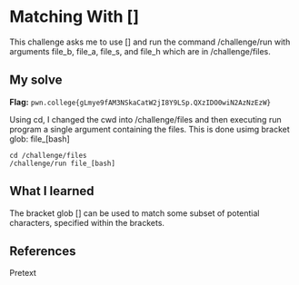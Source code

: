 # Matching With []
This challenge asks me to use [] and run the command /challenge/run with arguments file_b, file_a, file_s, and file_h which are in /challenge/files.

## My solve
**Flag:** `pwn.college{gLmye9fAM3NSkaCatW2jI8Y9LSp.QXzIDO0wiN2AzNzEzW}`

Using cd, I changed the cwd into /challenge/files and then executing run program a single argument containing the files. This is done usimg bracket glob: file_[bash] 
```
cd /challenge/files
/challenge/run file_[bash]
```

## What I learned
The bracket glob [] can be used to match some subset of potential characters, specified within the brackets.

## References 
Pretext
